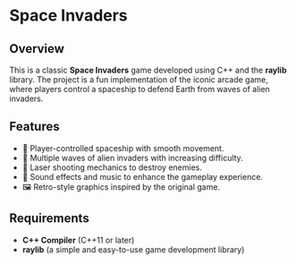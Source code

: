 # Space Invaders

## Overview

This is a classic **Space Invaders** game developed using C++ and the **raylib** library. The project is a fun implementation of the iconic arcade game, where players control a spaceship to defend Earth from waves of alien invaders.

## Features

- 🚀 Player-controlled spaceship with smooth movement.
- 👾 Multiple waves of alien invaders with increasing difficulty.
- 🔫 Laser shooting mechanics to destroy enemies.
- 🎵 Sound effects and music to enhance the gameplay experience.
- 🖼️ Retro-style graphics inspired by the original game.

## Requirements

- **C++ Compiler** (C++11 or later)
- **raylib** (a simple and easy-to-use game development library)